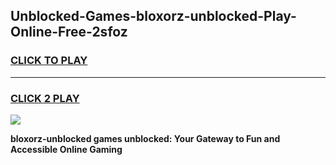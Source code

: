 
## Unblocked-Games-bloxorz-unblocked-Play-Online-Free-2sfoz
<h3>
<a href="https://premium76.site?title=bloxorz-unblocked&ref=26A">CLICK TO PLAY</a></h3>
<hr>

<h3>
<a href="https://premium76.site?title=bloxorz-unblocked&ref=26A">CLICK 2 PLAY</a>
  
</h3>

<a href="https://premium76.site?title=bloxorz-unblocked&ref=26A"><img src="https://clearcache.store/games.png"></a>


**bloxorz-unblocked games unblocked: Your Gateway to Fun and Accessible Online Gaming**
